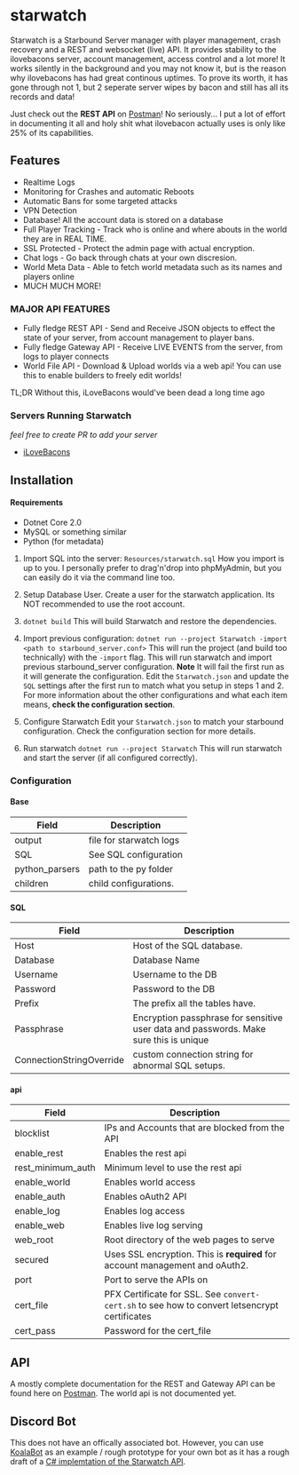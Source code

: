 
# starwatch
Starwatch is a Starbound Server manager with player management, crash recovery and a REST and websocket (live) API. 
It provides stability to the ilovebacons server, account management, access control and a lot more! It works silently in the background and you may not know it, but is the reason why ilovebacons has had great continous uptimes.
To prove its worth, it has gone through not 1, but 2 seperate server wipes by bacon and still has all its records and data!

Just check out the **REST API** on [Postman](https://documenter.getpostman.com/view/5336131/SWT8hzsk?version=latest)! No seriously... I put a lot of effort in documenting it all and holy shit what ilovebacon actually uses is only like 25% of its capabilities.

## Features
* Realtime Logs
* Monitoring for Crashes and automatic Reboots
* Automatic Bans for some targeted attacks
* VPN Detection
* Database! All the account data is stored on a database
* Full Player Tracking - Track who is online and where abouts in the world they are in REAL TIME.
* SSL Protected - Protect the admin page with actual encryption.
* Chat logs - Go back through chats at your own discresion.
* World Meta Data - Able to fetch world metadata such as its names and players online
* MUCH MUCH MORE!

### MAJOR API FEATURES
* Fully fledge REST API - Send and Receive JSON objects to effect the state of your server, from account management to player bans.
* Fully fledge Gateway API - Receive LIVE EVENTS from the server, from logs to player connects
* World File API - Download & Upload worlds via a web api! You can use this to enable builders to freely edit worlds!

TL;DR 
Without this, iLoveBacons would've been dead a long time ago

###  Servers Running Starwatch
_feel free to create PR to add your server_
* [iLoveBacons](https://ilovebacons.com)

## Installation
#### Requirements
* Dotnet Core 2.0
* MySQL or something similar
* Python (for metadata)

1. Import SQL into the server: `Resources/starwatch.sql`
How you import is up to you. I personally prefer to drag'n'drop into phpMyAdmin, but you can easily do it via the command line too.

2. Setup Database User.
Create a user for the starwatch application. Its NOT recommended to use the root account. 

3. `dotnet build` 
This will build Starwatch and restore the dependencies. 

4. Import previous configuration: 
`dotnet run --project Starwatch -import <path to starbound_server.conf>`
This will run the project (and build too technically) with the `-import` flag. This will run starwatch and import previous starbound_server configuration.
**Note**
It will fail the first run as it will generate the configuration. Edit the `Starwatch.json` and update the `SQL` settings after the first run to match what you setup in steps 1 and 2. For more information about the other configurations and what each item means, **check the configuration section**.

5. Configure Starwatch
Edit your `Starwatch.json` to match your starbound configuration.  Check the configuration section for more details.

6. Run starwatch
`dotnet run --project Starwatch`
This will run starwatch and start the server (if all configured correctly).

### Configuration
#### Base
| Field | Description |
|-------|-------------|
| output | file for starwatch logs |
| SQL | See SQL configuration |
| python_parsers | path to the py folder |
| children | child configurations. |

#### SQL
| Field | Description |
|-------|-------------|
| Host | Host of the SQL database.|
| Database | Database Name |
| Username | Username to the DB |
| Password | Password to the DB |
| Prefix | The prefix all the tables have. |
| Passphrase | Encryption passphrase for sensitive user data and passwords. Make sure this is unique |
|ConnectionStringOverride | custom connection string for abnormal SQL setups. |

#### api
| Field | Description |
|-------|-------------|
| blocklist | IPs and Accounts that are blocked from the API |
| enable_rest | Enables the rest api |
| rest_minimum_auth | Minimum level to use the rest api |
| enable_world | Enables world access|
| enable_auth | Enables oAuth2 API |
| enable_log | Enables log access |
| enable_web | Enables live log serving |
| web_root | Root directory of the web pages to serve |
| secured | Uses SSL encryption. This is **required** for account management and oAuth2. |
| port | Port to serve the APIs on |
| cert_file | PFX Certificate for SSL. See `convert-cert.sh` to see how to convert letsencrypt certificates |
| cert_pass | Password for the cert_file |


## API
A mostly complete documentation for the REST and Gateway API can be found here on [Postman](https://documenter.getpostman.com/view/5336131/SWT8hzsk?version=latest).
The world api is not documented yet.

## Discord Bot
This does not have an offically associated bot. However, you can use [KoalaBot](https://github.com/Lachee/koala-bot) as an example / rough prototype for your own bot as it has a rough draft of a [C# implemtation of the Starwatch API](https://github.com/Lachee/koala-bot/blob/master/KoalaBot/Starwatch/StarwatchClient.cs#L16).
